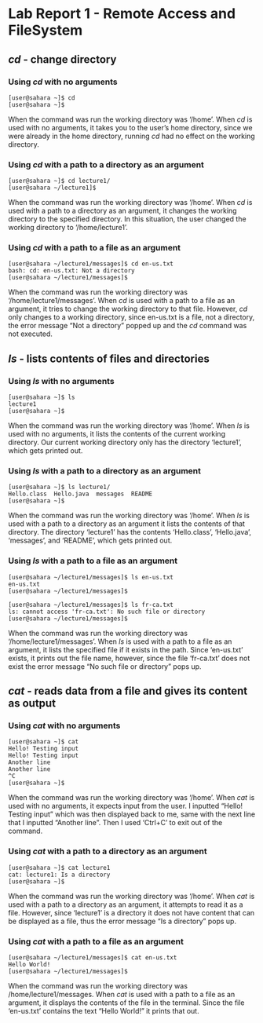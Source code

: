 # Lab Report 1 - Remote Access and FileSystem

## *cd* - change directory

### Using *cd* with no arguments
```
[user@sahara ~]$ cd
[user@sahara ~]$
```

When the command was run the working directory was ‘/home’.
When *cd* is used with no arguments, it takes you to the user’s home directory, since we were already in the home directory, running *cd* had no effect on the working directory.

### Using *cd* with a path to a directory as an argument
```
[user@sahara ~]$ cd lecture1/
[user@sahara ~/lecture1]$
```

When the command was run the working directory was ‘/home’.
When *cd* is used with a path to a directory as an argument, it changes the working directory to the specified directory. In this situation, the user changed the working directory to ‘/home/lecture1’.

### Using *cd* with a path to a file as an argument
```
[user@sahara ~/lecture1/messages]$ cd en-us.txt 
bash: cd: en-us.txt: Not a directory
[user@sahara ~/lecture1/messages]$
```

When the command was run the working directory was ‘/home/lecture1/messages’.
When *cd* is used with a path to a file as an argument, it tries to change the working directory to that file. However, *cd* only changes to a working directory, since en-us.txt is a file, not a directory, the error message “Not a directory” popped up and the *cd* command was not executed.


## *ls* - lists contents of files and directories 

### Using *ls* with no arguments
```
[user@sahara ~]$ ls
lecture1
[user@sahara ~]$ 
```
When the command was run the working directory was ‘/home’.
When *ls* is used with no arguments, it lists the contents of the current working directory. Our current working directory only has the directory ‘lecture1’, which gets printed out.

### Using *ls* with a path to a directory as an argument
```
[user@sahara ~]$ ls lecture1/
Hello.class  Hello.java  messages  README
[user@sahara ~]$ 
```

When the command was run the working directory was ‘/home’.
When *ls* is used with a path to a directory as an argument it lists the contents of that directory. The directory ‘lecture1’ has the contents ‘Hello.class’, ‘Hello.java’, ‘messages’, and ‘README’, which gets printed out.

### Using *ls* with a path to a file as an argument
```
[user@sahara ~/lecture1/messages]$ ls en-us.txt 
en-us.txt
[user@sahara ~/lecture1/messages]$ 
```
```
[user@sahara ~/lecture1/messages]$ ls fr-ca.txt
ls: cannot access 'fr-ca.txt': No such file or directory
[user@sahara ~/lecture1/messages]$
```

When the command was run the working directory was ‘/home/lecture1/messages’.
When *ls* is used with a path to a file as an argument, it lists the specified file if it exists in the path. Since ‘en-us.txt’ exists, it prints out the file name, however, since the file ‘fr-ca.txt’ does not exist the error message “No such file or directory” pops up.	


## *cat* - reads data from a file and gives its content as output

### Using *cat* with no arguments
```
[user@sahara ~]$ cat
Hello! Testing input
Hello! Testing input
Another line
Another line
^C
[user@sahara ~]$ 
```

When the command was run the working directory was ‘/home’.
When *cat* is used with no arguments, it expects input from the user. I inputted “Hello! Testing input” which was then displayed back to me, same with the next line that I inputted “Another line”. Then I used ‘Ctrl+C’ to exit out of the command.

### Using *cat* with a path to a directory as an argument
```
[user@sahara ~]$ cat lecture1
cat: lecture1: Is a directory
[user@sahara ~]$ 
```

When the command was run the working directory was ‘/home’.
When *cat* is used with a path to a directory as an argument, it attempts to read it as a file. However, since ‘lecture1’ is a directory it does not have content that can be displayed as a file, thus the error message “Is a directory” pops up.

### Using *cat* with a path to a file as an argument
```
[user@sahara ~/lecture1/messages]$ cat en-us.txt 
Hello World!
[user@sahara ~/lecture1/messages]$ 
```

When the command was run the working directory was /home/lecture1/messages.
When *cat* is used with a path to a file as an argument, it displays the contents of the file in the terminal. Since the file ‘en-us.txt’ contains the text “Hello World!” it prints that out.

